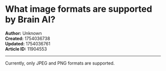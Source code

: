 # What image formats are supported by Brain AI?

**Author:** Unknown  
**Created:** 1754036738  
**Updated:** 1754036761  
**Article ID:** 11904553  

---

Currently, only JPEG and PNG formats are supported.
